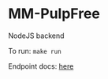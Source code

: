 # MM-PulpFree
NodeJS backend

To run:
`make run`

Endpoint docs:
[here](https://app.nuclino.com/Minutes-Made/Minutes-Made/Endpoints-3374566e-2117-4b45-b6bc-b518c2680bd0)
